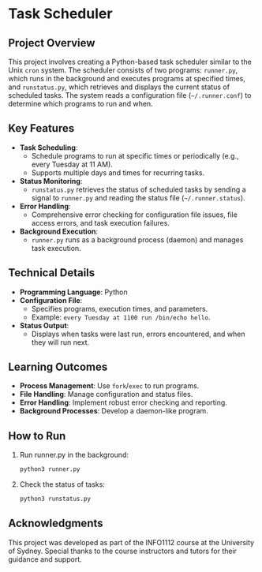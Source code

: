 # Task Scheduler

## Project Overview
This project involves creating a Python-based task scheduler similar to the Unix `cron` system. The scheduler consists of two programs: `runner.py`, which runs in the background and executes programs at specified times, and `runstatus.py`, which retrieves and displays the current status of scheduled tasks. The system reads a configuration file (`~/.runner.conf`) to determine which programs to run and when.

## Key Features
- **Task Scheduling**:
  - Schedule programs to run at specific times or periodically (e.g., every Tuesday at 11 AM).
  - Supports multiple days and times for recurring tasks.
- **Status Monitoring**:
  - `runstatus.py` retrieves the status of scheduled tasks by sending a signal to `runner.py` and reading the status file (`~/.runner.status`).
- **Error Handling**:
  - Comprehensive error checking for configuration file issues, file access errors, and task execution failures.
- **Background Execution**:
  - `runner.py` runs as a background process (daemon) and manages task execution.

## Technical Details
- **Programming Language**: Python
- **Configuration File**:
  - Specifies programs, execution times, and parameters.
  - Example: `every Tuesday at 1100 run /bin/echo hello`.
- **Status Output**:
  - Displays when tasks were last run, errors encountered, and when they will run next.

## Learning Outcomes
- **Process Management**: Use `fork`/`exec` to run programs.
- **File Handling**: Manage configuration and status files.
- **Error Handling**: Implement robust error checking and reporting.
- **Background Processes**: Develop a daemon-like program.

## How to Run
1. Run runner.py in the background:
   ```bash
   python3 runner.py
2. Check the status of tasks:
   ```bash
   python3 runstatus.py

## Acknowledgments
This project was developed as part of the INFO1112 course at the University of Sydney. Special thanks to the course instructors and tutors for their guidance and support.
